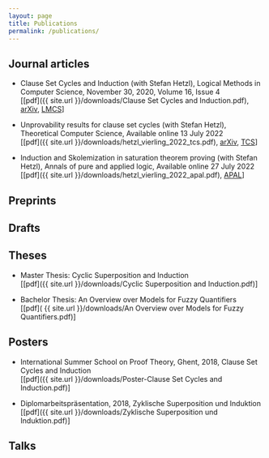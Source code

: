 ```yaml
---
layout: page
title: Publications
permalink: /publications/
---
```


## Journal articles

* Clause Set Cycles and Induction (with Stefan Hetzl), Logical Methods in Computer Science, November 30, 2020, Volume 16, Issue 4 \
  [[pdf]({{ site.url }}/downloads/Clause Set Cycles and Induction.pdf), [arXiv](https://arxiv.org/abs/1910.03917v5), [LMCS](https://lmcs.episciences.org/6932)]

* Unprovability results for clause set cycles (with Stefan Hetzl), Theoretical Computer Science, Available online 13 July 2022 \
  [[pdf]({{ site.url }}/downloads/hetzl_vierling_2022_tcs.pdf), [arXiv](https://arxiv.org/abs/2110.03246), [TCS](https://doi.org/10.1016/j.tcs.2022.07.003)]

* Induction and Skolemization in saturation theorem proving (with Stefan Hetzl), Annals of pure and applied logic, Available online 27 July 2022 \
  [[pdf]({{ site.url }}/downloads/hetzl_vierling_2022_apal.pdf), [APAL](https://doi.org/10.1016/j.apal.2022.103167)]

## Preprints

## Drafts

## Theses

- Master Thesis: Cyclic Superposition and Induction \
  [[pdf]({{ site.url }}/downloads/Cyclic Superposition and Induction.pdf)]

- Bachelor Thesis: An Overview over Models for Fuzzy Quantifiers \
  [[pdf]( {{ site.url }}/downloads/An Overview over Models for Fuzzy Quantifiers.pdf)]

## Posters

- International Summer School on Proof Theory, Ghent, 2018, Clause Set Cycles and Induction \
  [[pdf]({{ site.url }}/downloads/Poster-Clause Set Cycles and Induction.pdf)]

- Diplomarbeitspräsentation, 2018, Zyklische Superposition und Induktion \
  [[pdf]({{ site.url }}/downloads/Zyklische Superposition und Induktion.pdf)]

## Talks
